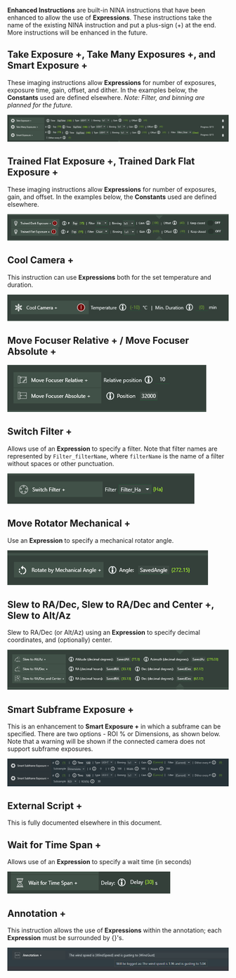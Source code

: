
**Enhanced Instructions** are built-in NINA instructions that have been enhanced to allow the use of **Expressions**.  These instructions take the name of the existing NINA instruction and put a plus-sign (+) at the end.  More instructions will be enhanced in the future.

## Take Exposure +, Take Many Exposures +, and Smart Exposure +

These imaging instructions allow **Expressions** for number of exposures, exposure time, gain, offset, and dither.  In the examples below, the **Constants** used are defined elsewhere. *Note: Filter, and binning are planned for the future.*

![](Exposure.png)

## Trained Flat Exposure +, Trained Dark Flat Exposure +

These imaging instructions allow **Expressions** for number of exposures, gain, and offset.  In the examples below, the **Constants** used are defined elsewhere. 

![](Trained.png)

## Cool Camera +

This instruction can use **Expressions** both for the set temperature and duration.

![](Cool.png)

## Move Focuser Relative + / Move Focuser Absolute +

![](Focus.png)

## Switch Filter +

Allows use of an **Expression** to specify a filter.   Note that filter names are represented by `Filter_filterName`, where `filterName` is the name of a filter without spaces or other punctuation.

![](SwitchFilter.png)

## Move Rotator Mechanical +

Use an **Expression** to specify a mechanical rotator angle.

![](Rotate.png)

## Slew to RA/Dec, Slew to RA/Dec and Center +, Slew to Alt/Az

Slew to RA/Dec (or Alt/Az) using an **Expression** to specify decimal coordinates, and (optionally) center.

![](Slew.png)

## Smart Subframe Exposure +

This is an enhancement to **Smart Exposure +** in which a subframe can be specified.  There are two options - ROI % or Dimensions, as shown below.  Note that a warning will be shown if the connected camera does not support subframe exposures.

![](SmartSubframe.png)


## External Script +

This is fully documented elsewhere in this document.

## Wait for Time Span +

Allows use of an **Expression** to specify a wait time (in seconds)

![](WaitTimeSPan.png)

## Annotation +

This instruction allows the use of **Expressions** within the annotation; each **Expression** must be surrounded by {}'s.

![](Annotation.png)

